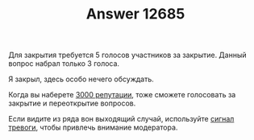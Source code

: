 ﻿---
title: "Answer 12685"
se.owner.user_id: 373567
se.owner.display_name: "aepot"
se.owner.link: "https://ru.meta.stackoverflow.com/users/373567/aepot"
se.answer_id: 12685
se.question_id: 12684
se.post_type: answer
se.is_accepted: True
---
<p>Для закрытия требуется 5 голосов участников за закрытие. Данный вопрос набрал только 3 голоса.</p>
<p>Я закрыл, здесь особо нечего обсуждать.</p>
<p>Когда вы наберете <a href="https://ru.stackoverflow.com/help/privileges">3000 репутации</a>, тоже сможете голосовать за закрытие и переоткрытие вопросов.</p>
<p>Если видите из ряда вон выходящий случай, используйте <a href="https://ru.stackoverflow.com/help/privileges/flag-posts">сигнал тревоги</a>, чтобы привлечь внимание модератора.</p>
